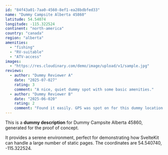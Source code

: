 ```yaml
---
id: "84f43a01-7aa0-4560-8ef1-ea28bdbfed33"
name: "Dummy Campsite Alberta 45860"
latitude: 54.54074
longitude: -115.322524
continent: "north-america"
country: "canada"
region: "alberta"
amenities:
  - "fishing"
  - "RV-suitable"
  - "ATV-access"
images:
  - "https://res.cloudinary.com/demo/image/upload/v1/sample.jpg"
reviews:
  - author: "Dummy Reviewer A"
    date: "2025-07-027"
    rating: 3
    comment: "A nice, quiet dummy spot with some basic amenities."
  - author: "Dummy Reviewer B"
    date: "2025-06-020"
    rating: 2
    comment: "Found it easily. GPS was spot on for this dummy location."
---
```


This is a **dummy description** for Dummy Campsite Alberta 45860, generated for the proof of concept.

It provides a serene environment, perfect for demonstrating how SvelteKit can handle a large number of static pages. The coordinates are 54.540740, -115.322524.
